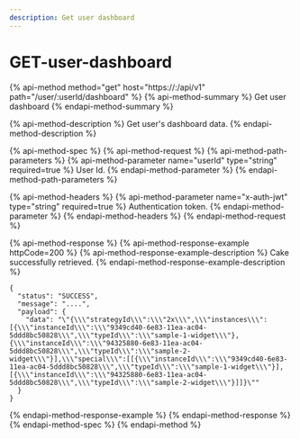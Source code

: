 ```yaml
---
description: Get user dashboard
---
```


# GET-user-dashboard

{% api-method method="get" host="https://<host>:<port>/api/v1" path="/user/:userId/dashboard" %}
{% api-method-summary %}
Get user dashboard
{% endapi-method-summary %}

{% api-method-description %}
Get user's dashboard data.
{% endapi-method-description %}

{% api-method-spec %}
{% api-method-request %}
{% api-method-path-parameters %}
{% api-method-parameter name="userId" type="string" required=true %}
User Id.
{% endapi-method-parameter %}
{% endapi-method-path-parameters %}

{% api-method-headers %}
{% api-method-parameter name="x-auth-jwt" type="string" required=true %}
Authentication token.
{% endapi-method-parameter %}
{% endapi-method-headers %}
{% endapi-method-request %}

{% api-method-response %}
{% api-method-response-example httpCode=200 %}
{% api-method-response-example-description %}
Cake successfully retrieved.
{% endapi-method-response-example-description %}

```
{
  "status": "SUCCESS",
  "message": "....",
  "payload": {
    "data": "\"{\\\"strategyId\\\":\\\"2x\\\",\\\"instances\\\":[{\\\"instanceId\\\":\\\"9349cd40-6e83-11ea-ac04-5ddd8bc50828\\\",\\\"typeId\\\":\\\"sample-1-widget\\\"},{\\\"instanceId\\\":\\\"94325880-6e83-11ea-ac04-5ddd8bc50828\\\",\\\"typeId\\\":\\\"sample-2-widget\\\"}],\\\"special\\\":[[{\\\"instanceId\\\":\\\"9349cd40-6e83-11ea-ac04-5ddd8bc50828\\\",\\\"typeId\\\":\\\"sample-1-widget\\\"}],[{\\\"instanceId\\\":\\\"94325880-6e83-11ea-ac04-5ddd8bc50828\\\",\\\"typeId\\\":\\\"sample-2-widget\\\"}]]}\""
  }
}
```
{% endapi-method-response-example %}
{% endapi-method-response %}
{% endapi-method-spec %}
{% endapi-method %}



